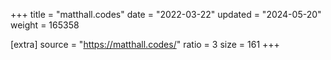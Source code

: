 +++
title = "matthall.codes"
date = "2022-03-22"
updated = "2024-05-20"
weight = 165358

[extra]
source = "https://matthall.codes/"
ratio = 3
size = 161
+++
